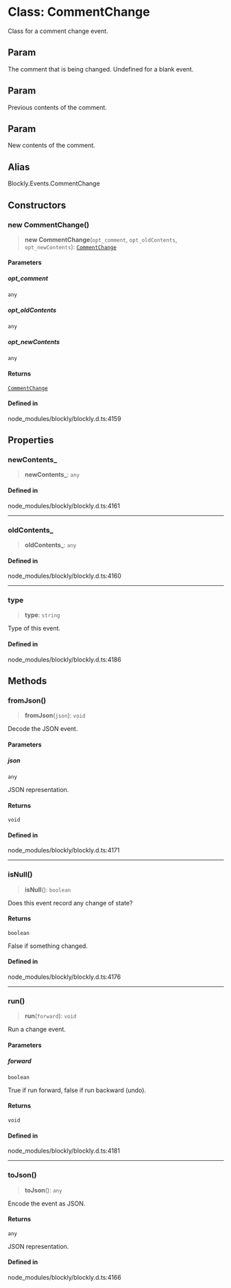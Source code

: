 # Class: CommentChange

Class for a comment change event.

## Param

The comment that is being
changed. Undefined for a blank event.

## Param

Previous contents of the comment.

## Param

New contents of the comment.

## Alias

Blockly.Events.CommentChange

## Constructors

### new CommentChange()

> **new CommentChange**(`opt_comment`, `opt_oldContents`, `opt_newContents`): [`CommentChange`](CommentChange.md)

#### Parameters

##### opt_comment

`any`

##### opt_oldContents

`any`

##### opt_newContents

`any`

#### Returns

[`CommentChange`](CommentChange.md)

#### Defined in

node_modules/blockly/blockly.d.ts:4159

## Properties

### newContents\_

> **newContents\_**: `any`

#### Defined in

node_modules/blockly/blockly.d.ts:4161

---

### oldContents\_

> **oldContents\_**: `any`

#### Defined in

node_modules/blockly/blockly.d.ts:4160

---

### type

> **type**: `string`

Type of this event.

#### Defined in

node_modules/blockly/blockly.d.ts:4186

## Methods

### fromJson()

> **fromJson**(`json`): `void`

Decode the JSON event.

#### Parameters

##### json

`any`

JSON representation.

#### Returns

`void`

#### Defined in

node_modules/blockly/blockly.d.ts:4171

---

### isNull()

> **isNull**(): `boolean`

Does this event record any change of state?

#### Returns

`boolean`

False if something changed.

#### Defined in

node_modules/blockly/blockly.d.ts:4176

---

### run()

> **run**(`forward`): `void`

Run a change event.

#### Parameters

##### forward

`boolean`

True if run forward, false if run backward (undo).

#### Returns

`void`

#### Defined in

node_modules/blockly/blockly.d.ts:4181

---

### toJson()

> **toJson**(): `any`

Encode the event as JSON.

#### Returns

`any`

JSON representation.

#### Defined in

node_modules/blockly/blockly.d.ts:4166
